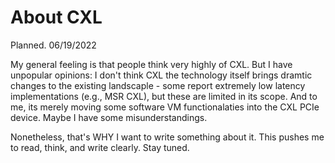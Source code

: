 # About CXL

Planned. 06/19/2022


My general feeling is that people think very highly of CXL.
But I have unpopular opinions: I don't think CXL the technology itself
brings dramtic changes to the existing landscaple - some report
extremely low latency implementations (e.g., MSR CXL), but these
are limited in its scope. And to me, its merely moving some software VM
functionalaties into the CXL PCIe device.
Maybe I have some misunderstandings.

Nonetheless, that's WHY I want to write something about it.
This pushes me to read, think, and write clearly. Stay tuned.
